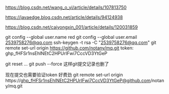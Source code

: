 https://blog.csdn.net/wang_o_yi/article/details/107813750 

https://javaedge.blog.csdn.net/article/details/94124938

https://blog.csdn.net/caiyongxin_001/article/details/120031859

git config --global user.name red
git config --global user.email 2539758276@qq.com
ssh-keygen -t rsa -C "2539758276@qq.com"
git remote set-url origin https://github.com/notany/mq.git
token:
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

git reset ...
git push --force
这样git提交记录也删了

现在提交也需要验证token 好费劲
git remote set-url origin https://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@github.com/notany/mq.git